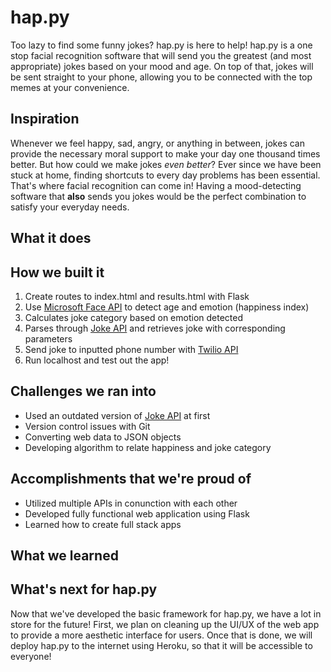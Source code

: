# hap.py
Too lazy to find some funny jokes? hap.py is here to help! hap.py is a one stop facial recognition software that will send you the greatest (and most appropriate) jokes based on your mood and age. On top of that, jokes will be sent straight to your phone, allowing you to be connected with the top memes at your convenience. 

## Inspiration
Whenever we feel happy, sad, angry, or anything in between, jokes can provide the necessary moral support to make your day one thousand times better. But how could we make jokes *even better*? Ever since we have been stuck at home, finding shortcuts to every day problems has been essential. That's where facial recognition can come in! Having a mood-detecting software that **also** sends you jokes would be the perfect combination to satisfy your everyday needs.

## What it does


## How we built it
1. Create routes to index.html and results.html with Flask
2. Use [Microsoft Face API](https://azure.microsoft.com/en-us/services/cognitive-services/face/) to detect age and emotion (happiness index)
3. Calculates joke category based on emotion detected
4. Parses through [Joke API](https://rapidapi.com/Sv443/api/jokeapi-v2?endpoint=apiendpoint_e5399e8c-6633-4c02-8063-42e2dd17e9fe) and retrieves joke with corresponding parameters
5. Send joke to inputted phone number with [Twilio API](http://twilio.com/)
6. Run localhost and test out the app!

## Challenges we ran into
- Used an outdated version of [Joke API](https://rapidapi.com/Sv443/api/jokeapi-v2?endpoint=apiendpoint_e5399e8c-6633-4c02-8063-42e2dd17e9fe) at first
- Version control issues with Git
- Converting web data to JSON objects
- Developing algorithm to relate happiness and joke category

## Accomplishments that we're proud of
- Utilized multiple APIs in conunction with each other
- Developed fully functional web application using Flask
- Learned how to create full stack apps

## What we learned

## What's next for hap.py
Now that we've developed the basic framework for hap.py, we have a lot in store for the future! First, we plan on cleaning up the UI/UX of the web app to provide a more aesthetic interface for users. Once that is done, we will deploy hap.py to the internet using Heroku, so that it will be accessible to everyone!


